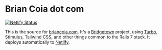 # Brian Coia dot com

[![Netlify Status](https://api.netlify.com/api/v1/badges/6dcaca25-24e4-4926-8320-75e08f2cbc90/deploy-status)](https://app.netlify.com/sites/briancoia-bridgetown/deploys)

This is the source for [briancoia.com](https://briancoia.com). It's a [Bridgetown](https://www.bridgetownrb.com) project, using [Turbo](https://turbo.hotwired.dev), [Stimulus](https://stimulus.hotwired.dev), [Tailwind CSS](https://tailwindcss.com), and other things common to the Rails 7 stack. It deploys automatically to [Netlify](https://netlify.com).
